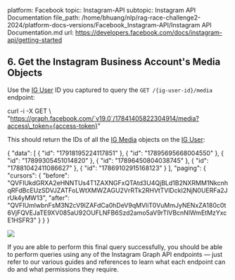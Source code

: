 platform: Facebook
topic: Instagram-API
subtopic: Instagram API Documentation
file_path: /home/bhuang/nlp/rag-race-challenge2-2024/platform-docs-versions/Facebook_Instagram-API/Instagram API Documentation.md
url: https://developers.facebook.com/docs/instagram-api/getting-started


## 6\. Get the Instagram Business Account's Media Objects

Use the [IG User](https://developers.facebook.com/docs/instagram-api/reference/ig-user) ID you captured to query the `GET /{ig-user-id}/media` endpoint:

curl \-i \-X GET \\
 "https://graph.facebook.com/`v19.0`/17841405822304914/media?access\_token={access-token}"

This should return the IDs of all the [IG Media](https://developers.facebook.com/docs/instagram-api/reference/ig-media) objects on the [IG User](https://developers.facebook.com/docs/instagram-api/reference/ig-user):

{
  "data": \[
    {
      "id": "17918195224117851"
    },
    {
      "id": "17895695668004550"
    },
    {
      "id": "17899305451014820"
    },
    {
      "id": "17896450804038745"
    },
    {
      "id": "17881042411086627"
    },
    {
      "id": "17869102915168123"
    }
  \],
  "paging": {
    "cursors": {
      "before": "QVFIUkdGRXA2eHNNTUs4T1ZAXNGFxQTAtd3U4QjBLd1B2NXRMM1NkcnhqRFdBcEUzSDVJZATFoLWtXMWZAGU2VrRTk2RHVtTVlDckI2NjN0UERFa2JrUk4yMW13",
      "after": "QVFIUmlwbnFsM3N2cV9lZAFdCa0hDeV9qMVliT0VuMmJyNENxZA180c0t6VjFQVEJaTE9XV085aU92OUFLNFB6Szd2amo5aV9rTlVBcnNlWmEtMzYxcE1HSFR3"
    }
  }
}

![](https://scontent-cdg4-1.xx.fbcdn.net/v/t39.2365-6/57261700_588761411631102_2933352179429277696_n.png?_nc_cat=110&ccb=1-7&_nc_sid=e280be&_nc_ohc=nHGXEwU5TDoAX8B2Mf3&_nc_ht=scontent-cdg4-1.xx&oh=00_AfBWAWnpCmu9Qt3sak82sUiRRXOTcCsRdHYTxjz4yIiPSg&oe=65D555FD)

If you are able to perform this final query successfully, you should be able to perform queries using any of the Instagram Graph API endpoints — just refer to our various guides and references to learn what each endpoint can do and what permissions they require.

[](#)
